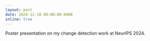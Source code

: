 ```yaml
---
layout: post
date: 2024-12-10 00:00:00-0400
inline: true
---
```


Poster presentation on my change detection work at NeurIPS 2024. 